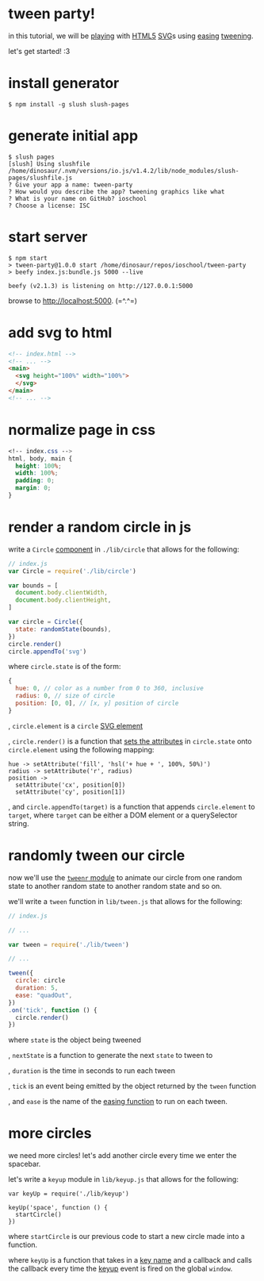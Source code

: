 # tween party!

in this tutorial, we will be [playing](http://www.creativebloq.com/design/examples-svg-7112785) with [HTML5](http://diveintohtml5.info/) [SVG](https://developer.mozilla.org/en-US/docs/Web/SVG/Tutorial/Introduction)s using [easing](http://easings.net/) [tweening](https://en.wikipedia.org/wiki/Inbetweening).

let's get started! :3

# install generator

```
$ npm install -g slush slush-pages
```

# generate initial app

```
$ slush pages
[slush] Using slushfile /home/dinosaur/.nvm/versions/io.js/v1.4.2/lib/node_modules/slush-pages/slushfile.js
? Give your app a name: tween-party
? How would you describe the app? tweening graphics like what
? What is your name on GitHub? ioschool
? Choose a license: ISC
```

# start server

```
$ npm start
> tween-party@1.0.0 start /home/dinosaur/repos/ioschool/tween-party
> beefy index.js:bundle.js 5000 --live

beefy (v2.1.3) is listening on http://127.0.0.1:5000
```

browse to <http://localhost:5000>. (=^.^=)

# add svg to html

```html
<!-- index.html -->
<!-- ... -->
<main>
  <svg height="100%" width="100%">
  </svg>
</main>
<!-- ... -->
```

# normalize page in css

```css
<!-- index.css -->
html, body, main {
  height: 100%;
  width: 100%;
  padding: 0;
  margin: 0;
}
```

# render a random circle in js

write a `Circle` [component](https://github.com/substack/browserify-handbook#reusable-components) in `./lib/circle` that allows for the following:

```javascript
// index.js
var Circle = require('./lib/circle')

var bounds = [
  document.body.clientWidth,
  document.body.clientHeight,
]

var circle = Circle({
  state: randomState(bounds),
})
circle.render()
circle.appendTo('svg')
```

where `circle.state` is of the form:

```javascript
{
  hue: 0, // color as a number from 0 to 360, inclusive
  radius: 0, // size of circle
  position: [0, 0], // [x, y] position of circle
}
```

, `circle.element` is a `circle` [SVG element](https://npmjs.com/package/svg-node)

, `circle.render()` is a function that [sets the attributes](https://developer.mozilla.org/en-US/docs/Web/API/Element/setAttribute) in `circle.state` onto `circle.element` using the following mapping:

```
hue -> setAttribute('fill', 'hsl('+ hue + ', 100%, 50%)')
radius -> setAttribute('r', radius)
position ->
  setAttribute('cx', position[0])
  setAttribute('cy', position[1])
```

, and `circle.appendTo(target)` is a function that appends `circle.element` to `target`, where `target` can be either a DOM element or a querySelector string.

# randomly tween our circle

now we'll use the [`tweenr` module](https://npmjs.com/package/tweenr) to animate our circle from one random state to another random state to another random state and so on.

we'll write a `tween` function in `lib/tween.js` that allows for the following:

```javascript
// index.js

// ...

var tween = require('./lib/tween')

// ...

tween({
  circle: circle
  duration: 5,
  ease: "quadOut",
})
.on('tick', function () {
  circle.render()
})
```

where `state` is the object being tweened

, `nextState` is a function to generate the next `state` to tween to

, `duration` is the time in seconds to run each tween

, `tick` is an event being emitted by the object returned by the `tween` function

, and `ease` is the name of the [easing function](https://npmjs.com/package/eases) to run on each tween.


# more circles

we need more circles! let's add another circle every time we enter the spacebar.

let's write a `keyup` module in `lib/keyup.js` that allows for the following:

```
var keyUp = require('./lib/keyup')

keyUp('space', function () {
  startCircle()
})
```

where `startCircle` is our previous code to start a new circle made into a function.

where `keyUp` is a function that takes in a [key name](http://npmjs.com/package/keycode) and a callback and calls the callback every time the [keyup](https://developer.mozilla.org/en-US/docs/Web/Events/keyup) event is fired on the global `window`.
